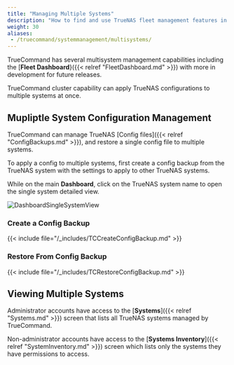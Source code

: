 ```yaml
---
title: "Managing Multiple Systems"
description: "How to find and use TrueNAS fleet management features in TrueCommand."
weight: 30
aliases: 
 - /truecommand/systemmanagement/multisystems/
---
```




TrueCommand has several multisystem management capabilities including the [**Fleet Dashboard**}({{< relref "FleetDashboard.md" >}}) with more in development for future releases.

TrueCommand cluster capability can apply TrueNAS configurations to multiple systems at once.

## Mupliptle System Configuration Management

TrueCommand can manage TrueNAS [Config files]({{< relref "ConfigBackups.md" >}}), and restore a single config file to multiple systems.

To apply a config to multiple systems, first create a config backup from the TrueNAS system with the settings to apply to other TrueNAS systems.

While on the main **Dashboard**, click on the TrueNAS system name to open the single system detailed view.

![DashboardSingleSystemView](/images/TrueCommand/Dashboard/DashboardSingleSystemView.png "Dashboard Single System View")

### Create a Config Backup

{{< include file="/_includes/TCCreateConfigBackup.md" >}}

### Restore From Config Backup

{{< include file="/_includes/TCRestoreConfigBackup.md" >}}

## Viewing Multiple Systems

Administrator accounts have access to the [**Systems**]({{< relref "Systems.md" >}}) screen that lists all TrueNAS systems managed by TrueCommand.

Non-administrator accounts have access to the [**Systems Inventory**]({{< relref "SystemInventory.md" >}}) screen which lists only the systems they have permissions to access.